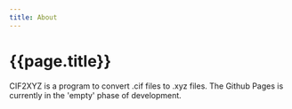```yaml
---
title: About
---
```


# {{page.title}}

CIF2XYZ is a program to convert .cif files to .xyz files. The Github Pages is currently in the 'empty' phase of development.

